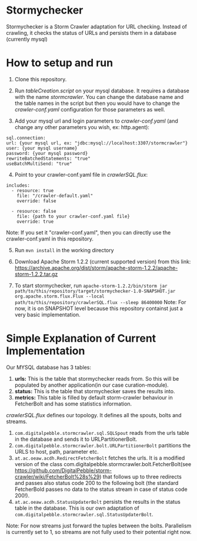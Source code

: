 # Stormychecker
Stormychecker is a Storm Crawler adaptation for URL checking. Instead of crawling, it checks the status of URLs and persists them in a database (currently mysql)

# How to setup and run

1. Clone this repository.

2. Run *tableCreation.script* on your mysql database. It requires a database with the name *stormcrawler*. You can change the database name and the table names in the script but then you would have to change the *crawler-conf.yaml* configuration for those parameters as well.

3. Add your mysql url and login parameters to *crawler-conf.yaml* (and change any other parameters you wish, ex: http.agent):
  ```
  sql.connection:
  url: {your mysql url, ex: "jdbc:mysql://localhost:3307/stormcrawler"}
  user: {your mysql username}
  password: {your mysql password}
  rewriteBatchedStatements: "true"
  useBatchMultiSend: "true"
  ```
4. Point to your crawler-conf.yaml file in *crawlerSQL.flux*:
  ```
  includes:
    - resource: true
      file: "/crawler-default.yaml"
      override: false

    - resource: false
      file: {path to your crawler-conf.yaml file}
      override: true
  ```
  Note: If you set it "crawler-conf.yaml", then you can directly use the crawler-conf.yaml in this repository.

5. Run `mvn install` in the working directory

6. Download Apache Storm 1.2.2 (current supported version) from this link: https://archive.apache.org/dist/storm/apache-storm-1.2.2/apache-storm-1.2.2.tar.gz

7. To start stormychecker, run `apache-storm-1.2.2/bin/storm jar path/to/this/repository/target/stormychecker-1.0-SNAPSHOT.jar  org.apache.storm.flux.Flux --local path/to/this/repository/crawlerSQL.flux --sleep 86400000`
  Note: For now, it is on SNAPSHOT level because this repository containst just a very basic implementation.
  
  
# Simple Explanation of Current Implementation

Our MYSQL database has 3 tables:
1. **urls:** This is the table that stormychecker reads from. So this will be populated by another application(in our case curation-module).
2. **status:** This is the table that stormychecker saves the results into.
3. **metrics:** This table is filled by default storm-crawler behaviour in FetcherBolt and has some statistics information.

*crawlerSQL.flux* defines our topology. It defines all the spouts, bolts and streams.
1. `com.digitalpebble.stormcrawler.sql.SQLSpout` reads from the urls table in the database and sends it to URLPartitionerBolt.
2. `com.digitalpebble.stormcrawler.bolt.URLPartitionerBolt` partitions the URLS to host, path, parameter etc.
3. `at.ac.oeaw.acdh.RedirectFetcherBolt` fetches the urls. It is a modified version of the class com.digitalpebble.stormcrawler.bolt.FetcherBolt(see https://github.com/DigitalPebble/storm-crawler/wiki/FetcherBolt%28s%29) that follows up to three redirects and passes also status code 200 to the following bolt (the standard FetcherBold passes no data to the status stream in case of status code 200!). 
4. `at.ac.oeaw.acdh.StatusUpdaterBolt` persists the results in the status table in the database. This is our own adaptation of `com.digitalpebble.stormcrawler.sql.StatusUpdaterBolt`.

Note: For now streams just forward the tuples between the bolts. Parallelism is currently set to 1, so streams are not fully used to their potential right now.
